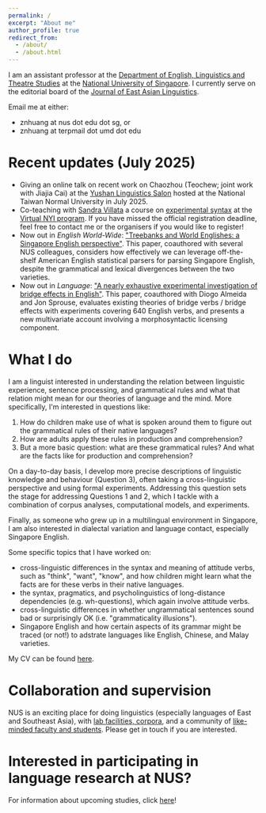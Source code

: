 ```yaml
---
permalink: /
excerpt: "About me"
author_profile: true
redirect_from: 
  - /about/
  - /about.html
---
```


I am an assistant professor at the [Department of English, Linguistics and Theatre Studies](https://fass.nus.edu.sg/elts/) at the [National University of Singapore](https://www.nus.edu.sg/). I currently serve on the editorial board of the [Journal of East Asian Linguistics](https://link.springer.com/journal/10831).

Email me at either:
+ znhuang at nus dot edu dot sg, or
+ znhuang at terpmail dot umd dot edu

Recent updates (July 2025)
======
+ Giving an online talk on recent work on Chaozhou (Teochew; joint work with Jiajia Cai) at the [Yushan Linguistics Salon](https://www.eng.ntnu.edu.tw/index.php/en/yushan-salon/) hosted at the National Taiwan Normal University in July 2025.
+ Co-teaching with [Sandra Villata](https://sandravillata.com/) a course on [experimental syntax](https://nyispb.org/v-nyi-10-program/ling/theoretical-linguistics-cognitive-science_652.html) at the [Virtual NYI program](https://nyispb.org/general-information/). If you have missed the official registration deadline, feel free to contact me or the organisers if you would like to register!
+ Now out in *English World-Wide*: ["Treebanks and World Englishes: a Singapore English perspective"](https://doi.org/10.1075/eww.23069.hua). This paper, coauthored with several NUS colleagues, considers how effectively we can leverage off-the-shelf American English statistical parsers for parsing Singapore English, despite the grammatical and lexical divergences between the two varieties.
+ Now out in *Language*: ["A nearly exhaustive experimental investigation of bridge effects in English"](https://dx.doi.org/10.1353/lan.2025.a954229). This paper, coauthored with Diogo Almeida and Jon Sprouse, evaluates existing theories of bridge verbs / bridge effects with experiments covering 640 English verbs, and presents a new multivariate account involving a morphosyntactic licensing component.

What I do
======
I am a linguist interested in understanding the relation between linguistic experience, sentence processing, and grammatical rules and what that relation might mean for our theories of language and the mind. More specifically, I'm interested in questions like:
1. How do children make use of what is spoken around them to figure out the grammatical rules of their native languages? 
1. How are adults apply these rules in production and comprehension?
1. But a more basic question: what are these grammatical rules? And what are the facts like for production and comprehension?
 
On a day-to-day basis, I develop more precise descriptions of linguistic knowledge and behaviour (Question 3), often taking a cross-linguistic perspective and using formal experiments. Addressing this question sets the stage for addressing Questions 1 and 2, which I tackle with a combination of corpus analyses, computational models, and experiments.

Finally, as someone who grew up in a multilingual environment in Singapore, I am also interested in dialectal variation and language contact, especially Singapore English.

Some specific topics that I have worked on:
+ cross-linguistic differences in the syntax and meaning of attitude verbs, such as "think", "want", "know", and how children might learn what the facts are for these verbs in their native languages.
+ the syntax, pragmatics, and psycholinguistics of long-distance dependencies (e.g. wh-questions), which again involve attitude verbs.
+ cross-linguistic differences in whether ungrammatical sentences sound bad or surprisingly OK (i.e. "grammaticality illusions").
+ Singapore English and how certain aspects of its grammar might be traced (or not!) to adstrate languages like English, Chinese, and Malay varieties.

My CV can be found [here](https://z-n-huang.github.io/files/cv_Huang_Jan2025.pdf).

Collaboration and supervision
======
NUS is an exciting place for doing linguistics (especially languages of East and Southeast Asia), with [lab facilities, corpora](https://z-n-huang.github.io/nus-resources/), and a community of [like-minded faculty and students](https://fass.nus.edu.sg/elts/). 
Please get in touch if you are interested.

Interested in participating in language research at NUS?
======
For information about upcoming studies, click [here](https://blog.nus.edu.sg/langsci/)!
